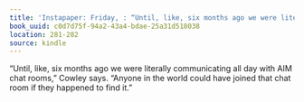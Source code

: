 ```yaml
---
title: 'Instapaper: Friday, : “Until, like, six months ago we were literally communicating…'
book_uuid: c0d7d75f-94a2-43a4-bdae-25a31d518038
location: 281-282
source: kindle
---
```


“Until, like, six months ago we were literally communicating all day with AIM chat rooms,” Cowley says. “Anyone in the world could have joined that chat room if they happened to find it.”